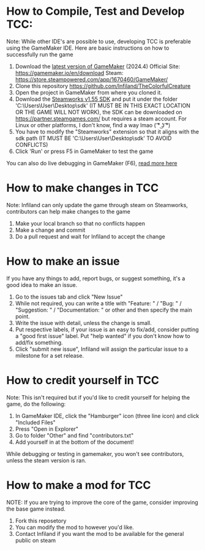 # How to Compile, Test and Develop TCC:
Note: While other IDE's are possible to use, developing TCC is preferable using the GameMaker IDE.
Here are basic instructions on how to successfully run the game

1. Download the [latest version of GameMaker](https://gamemaker.io/en/download) (2024.4)
Official Site: https://gamemaker.io/en/download
Steam: https://store.steampowered.com/app/1670460/GameMaker/
3. Clone this repository https://github.com/Infiland/TheColorfulCreature
4. Open the project in GameMaker from where you cloned it.
5. Download the [Steamworks v1.55 SDK](https://partner.steamgames.com/downloads/list) and put it under the folder 'C:\Users\User\Desktop\sdk' (IT MUST BE IN THIS EXACT LOCATION OR THE GAME WILL NOT WORK), the SDK can be downloaded on https://partner.steamgames.com/ but requires a steam account. For Linux or other platforms, I don't know, find a way lmao  ( ͡° ͜ʖ ͡°)
6. You have to modify the "Steamworks" extension so that it aligns with the sdk path (IT MUST BE 'C:\Users\User\Desktop\sdk' TO AVOID CONFLICTS)
7. Click 'Run' or press F5 in GameMaker to test the game

You can also do live debugging in GameMaker (F6), [read more here](https://gamemaker.io/en/tutorials/debugger)

# How to make changes in TCC
Note: Infiland can only update the game through steam on Steamworks, contributors can help make changes to the game
1. Make your local branch so that no conflicts happen
2. Make a change and commit
3. Do a pull request and wait for Infiland to accept the change

# How to make an issue
If you have any things to add, report bugs, or suggest something, it's a good idea to make an issue.

1. Go to the issues tab and click "New Issue"
2. While not required, you can write a title with "Feature: " / "Bug: " / "Suggestion: " / "Documentation: " or other and then specify the main point.
3. Write the issue with detail, unless the change is small.
4. Put respective labels, if your issue is an easy to fix/add, consider putting a "good first issue" label. Put "help wanted" if you don't know how to add/fix something.
5. Click "submit new issue", Infiland will assign the particular issue to a milestone for a set release.

# How to credit yourself in TCC
Note: This isn't required but if you'd like to credit yourself for helping the game, do the following:
1. In GameMaker IDE, click the "Hamburger" icon (three line icon) and click "Included Files"
2. Press "Open in Explorer"
3. Go to folder "Other" and find "contributors.txt"
4. Add yourself in at the bottom of the document!

While debugging or testing in gamemaker, you won't see contributors, unless the steam version is ran.

# How to make a mod for TCC
NOTE: If you are trying to improve the core of the game, consider improving the base game instead.
1. Fork this reposetory
2. You can modify the mod to however you'd like.
3. Contact Infiland if you want the mod to be available for the general public on steam